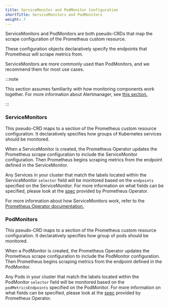 ```yaml
---
title: ServiceMonitor and PodMonitor Configuration
shortTitle: ServiceMonitors and PodMonitors
weight: 7
---
```


ServiceMonitors and PodMonitors are both pseudo-CRDs that map the scrape configuration of the Prometheus custom resource.

These configuration objects declaratively specify the endpoints that Prometheus will scrape metrics from.

ServiceMonitors are more commonly used than PodMonitors, and we recommend them for most use cases.

:::note

This section assumes familiarity with how monitoring components work together. For more information about Alertmanager, see [this section.](../../explanations/integrations-in-rancher/monitoring-and-alerting/how-monitoring-works.md)

:::

### ServiceMonitors

This pseudo-CRD maps to a section of the Prometheus custom resource configuration. It declaratively specifies how groups of Kubernetes services should be monitored. 

When a ServiceMonitor is created, the Prometheus Operator updates the Prometheus scrape configuration to include the ServiceMonitor configuration. Then Prometheus begins scraping metrics from the endpoint defined in the ServiceMonitor.

Any Services in your cluster that match the labels located within the ServiceMonitor `selector` field will be monitored based on the `endpoints` specified on the ServiceMonitor. For more information on what fields can be specified, please look at the [spec](https://github.com/prometheus-operator/prometheus-operator/blob/master/Documentation/api.md#servicemonitor) provided by Prometheus Operator.

For more information about how ServiceMonitors work, refer to the [Prometheus Operator documentation.](https://github.com/prometheus-operator/prometheus-operator/blob/master/Documentation/user-guides/running-exporters.md)

### PodMonitors

This pseudo-CRD maps to a section of the Prometheus custom resource configuration. It declaratively specifies how group of pods should be monitored. 

When a PodMonitor is created, the Prometheus Operator updates the Prometheus scrape configuration to include the PodMonitor configuration. Then Prometheus begins scraping metrics from the endpoint defined in the PodMonitor.

Any Pods in your cluster that match the labels located within the PodMonitor `selector` field will be monitored based on the `podMetricsEndpoints` specified on the PodMonitor. For more information on what fields can be specified, please look at the [spec](https://github.com/prometheus-operator/prometheus-operator/blob/master/Documentation/api.md#podmonitorspec) provided by Prometheus Operator.
